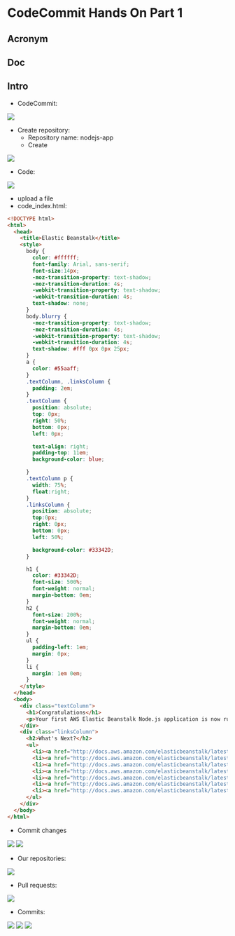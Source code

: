 # CodeCommit Hands On Part 1

## Acronym

## Doc

## Intro
* CodeCommit:

[<img src="https://i.imgur.com/7Jnvfpe.png">](https://i.imgur.com/7Jnvfpe.png)

* Create repository:
    * Repository name: nodejs-app
    * Create
    
[<img src="https://i.imgur.com/BupOx1a.png">](https://i.imgur.com/BupOx1a.png)

* Code:

[<img src="https://i.imgur.com/fges2lU.png">](https://i.imgur.com/fges2lU.png)

* upload a file
* code_index.html:
````html
<!DOCTYPE html>
<html>
  <head>
    <title>Elastic Beanstalk</title>
    <style>
      body {
        color: #ffffff;
        font-family: Arial, sans-serif;
        font-size:14px;
        -moz-transition-property: text-shadow;
        -moz-transition-duration: 4s;
        -webkit-transition-property: text-shadow;
        -webkit-transition-duration: 4s;
        text-shadow: none;
      }
      body.blurry {
        -moz-transition-property: text-shadow;
        -moz-transition-duration: 4s;
        -webkit-transition-property: text-shadow;
        -webkit-transition-duration: 4s;
        text-shadow: #fff 0px 0px 25px;
      }
      a {
        color: #55aaff;
      }
      .textColumn, .linksColumn {
        padding: 2em;
      }
      .textColumn {
        position: absolute;
        top: 0px;
        right: 50%;
        bottom: 0px;
        left: 0px;

        text-align: right;
        padding-top: 11em;
        background-color: blue;

      }
      .textColumn p {
        width: 75%;
        float:right;
      }
      .linksColumn {
        position: absolute;
        top:0px;
        right: 0px;
        bottom: 0px;
        left: 50%;

        background-color: #33342D;
      }

      h1 {
        color: #33342D;
        font-size: 500%;
        font-weight: normal;
        margin-bottom: 0em;
      }
      h2 {
        font-size: 200%;
        font-weight: normal;
        margin-bottom: 0em;
      }
      ul {
        padding-left: 1em;
        margin: 0px;
      }
      li {
        margin: 1em 0em;
      }
    </style>
  </head>
  <body>
    <div class="textColumn">
      <h1>Congratulations</h1>
      <p>Your first AWS Elastic Beanstalk Node.js application is now running on your own dedicated environment in the AWS Cloud</p>
    </div>
    <div class="linksColumn">
      <h2>What's Next?</h2>
      <ul>
        <li><a href="http://docs.aws.amazon.com/elasticbeanstalk/latest/dg/Welcome.html">AWS Elastic Beanstalk overview</a></li>
        <li><a href="http://docs.aws.amazon.com/elasticbeanstalk/latest/dg/concepts.html">AWS Elastic Beanstalk concepts</a></li>
        <li><a href="http://docs.aws.amazon.com/elasticbeanstalk/latest/dg/create_deploy_nodejs_express.html">Deploy an Express Application to AWS Elastic Beanstalk</a></li>
        <li><a href="http://docs.aws.amazon.com/elasticbeanstalk/latest/dg/create_deploy_nodejs_express_elasticache.html">Deploy an Express Application with Amazon ElastiCache to AWS Elastic Beanstalk</a></li>
        <li><a href="http://docs.aws.amazon.com/elasticbeanstalk/latest/dg/create_deploy_nodejs_geddy_elasticache.html">Deploy a Geddy Application with Amazon ElastiCache to AWS Elastic Beanstalk </a></li>
        <li><a href="http://docs.aws.amazon.com/elasticbeanstalk/latest/dg/create_deploy_nodejs_custom_container.html">Customizing and Configuring a Node.js Container </a></li>
        <li><a href="http://docs.aws.amazon.com/elasticbeanstalk/latest/dg/using-features.loggingS3.title.html">Working with Logs</a></li>
      </ul>
    </div>
  </body>
</html>
````

* Commit changes

[<img src="https://i.imgur.com/jsOUPxd.png">](https://i.imgur.com/jsOUPxd.png)
[<img src="https://i.imgur.com/yuTWVxv.png">](https://i.imgur.com/yuTWVxv.png)

* Our repositories:

[<img src="https://i.imgur.com/ClguD1Z.png">](https://i.imgur.com/ClguD1Z.png)

* Pull requests:

[<img src="https://i.imgur.com/5Cy53Fk.png">](https://i.imgur.com/5Cy53Fk.png)

* Commits:

[<img src="https://i.imgur.com/NdUE5lx.png">](https://i.imgur.com/NdUE5lx.png)
[<img src="https://i.imgur.com/9EsBTmE.png">](https://i.imgur.com/9EsBTmE.png)
[<img src="https://i.imgur.com/LTja4t0.png">](https://i.imgur.com/LTja4t0.png)
